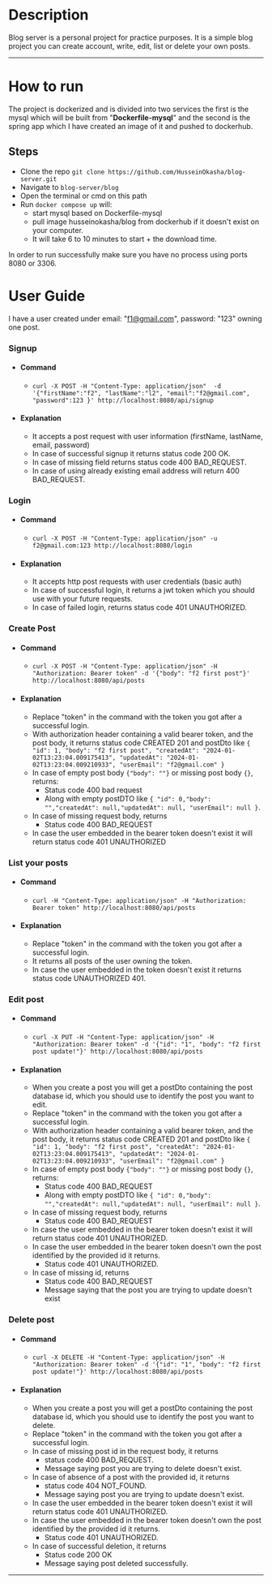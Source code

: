 # Description
Blog server is a personal project for practice purposes. It is a simple blog project you can create account, write, edit,
list or delete your own posts.

****

# How to run
The project is dockerized and is divided into two services the first is the mysql which will be built from
"**Dockerfile-mysql**" and the second is the spring app which I have created an image of it and pushed to dockerhub.

## Steps
* Clone the repo `git clone https://github.com/HusseinOkasha/blog-server.git`
* Navigate to ``blog-server/blog``
* Open the terminal or cmd on this path
* Run `docker compose up` will:
  * start mysql based on Dockerfile-mysql
  * pull image husseinokasha/blog from dockerhub if it doesn't exist on your computer.
  * It will take 6 to 10 minutes to start + the download time. 

In order to run successfully make sure you have no process using ports 8080 or 3306.

# User Guide
I have a user created under email: "f1@gmail.com", password: "123" owning one post.

### Signup
* #### Command
  * `curl -X POST -H "Content-Type: application/json"  -d '{"firstName":"f2", "lastName":"l2", "email":"f2@gmail.com", "password":123 }' http://localhost:8080/api/signup`
* #### Explanation
  * It accepts a post request with user information (firstName, lastName, email, password)
  * In case of successful signup it returns status code 200 OK.
  * In case of missing field returns status code 400 BAD_REQUEST.
  * In case of using already existing email address will return 400 BAD_REQUEST.

### Login
* #### Command
  * `curl -X POST -H "Content-Type: application/json" -u f2@gmail.com:123 http://localhost:8080/login`
* #### Explanation
  * It accepts http post requests with user credentials (basic auth)
  * In case of successful login, it returns a jwt token which you should use with your future requests.
  * In case of failed login, returns status code 401 UNAUTHORIZED.

### Create Post
* #### Command
  * `curl -X POST -H "Content-Type: application/json" -H "Authorization: Bearer token" -d '{"body": "f2 first post"}' http://localhost:8080/api/posts`
* #### Explanation
  * Replace "token" in the command with the token you got after a successful login.
  * With authorization header containing a valid bearer token, and the post body, it returns status code CREATED 201 and
  postDto like `{
    "id": 1,
    "body": "f2 first post",
    "createdAt": "2024-01-02T13:23:04.009175413",
    "updatedAt": "2024-01-02T13:23:04.009210933",
    "userEmail": "f2@gmail.com"
    }`
  * In case of empty post body `{"body": ""}` or missing post body `{}`, returns:
    * Status code 400 bad request
    * Along with empty postDTO like `{
      "id": 0,"body": "","createdAt": null,"updatedAt": null, "userEmail": null }`.
  * In case of missing request body, returns
    * Status code 400 BAD_REQUEST
  * In case the user embedded in the bearer token doesn't exist it will return status code 401 UNAUTHORIZED

### List your posts
* #### Command
  * `curl -H "Content-Type: application/json" -H "Authorization: Bearer token" http://localhost:8080/api/posts`
* #### Explanation
  * Replace "token" in the command with the token you got after a successful login.
  * It returns all posts of the user owning the token.
  * In case the user embedded in the token doesn't exist it returns status code UNAUTHORIZED 401.

### Edit post
* #### Command
  * `curl -X PUT -H "Content-Type: application/json" -H "Authorization: Bearer token" -d '{"id": "1", "body": "f2 first post update!"}' http://localhost:8080/api/posts`
* #### Explanation
  * When you create a post you will get a postDto containing the post database id, which you should use to identify the 
post you want to edit.
  * Replace "token" in the command with the token you got after a successful login.
  * With authorization header containing a valid bearer token, and the post body, it returns status code CREATED 201 and
    postDto like `{
    "id": 1,
    "body": "f2 first post",
    "createdAt": "2024-01-02T13:23:04.009175413",
    "updatedAt": "2024-01-02T13:23:04.009210933",
    "userEmail": "f2@gmail.com"
    }`
  * In case of empty post body `{"body": ""}` or missing post body `{}`, returns:
    * Status code 400 BAD_REQUEST
    * Along with empty postDTO like `{
      "id": 0,"body": "","createdAt": null,"updatedAt": null, "userEmail": null }`.
  * In case of missing request body, returns
    * Status code 400 BAD_REQUEST
  * In case the user embedded in the bearer token doesn't exist it will return status code 401 UNAUTHORIZED.
  * In case the user embedded in the bearer token doesn't own the post identified by the provided id it returns.
    * Status code 401 UNAUTHORIZED.
  * In case of missing id, returns
    * Status code 400 BAD_REQUEST
    * Message saying that the post you are trying to update doesn't exist

### Delete post
* #### Command
  * `curl -X DELETE -H "Content-Type: application/json" -H "Authorization: Bearer token" -d '{"id": "1", "body": "f2 first post update!"}' http://localhost:8080/api/posts`
* #### Explanation
  * When you create a post you will get a postDto containing the post database id, which you should use to identify the
    post you want to delete.
  * Replace "token" in the command with the token you got after a successful login.
  * In case of missing post id in the request body, it returns
    * status code 400 BAD_REQUEST.
    * Message saying post you are trying to delete doesn't exist.
  * In case of absence of a post with the provided id, it returns
    * status code 404 NOT_FOUND.
    * Message saying post you are trying to update doesn't exist.
  * In case the user embedded in the bearer token doesn't exist it will return status code 401 UNAUTHORIZED.
  * In case the user embedded in the bearer token doesn't own the post identified by the provided id it returns.
    * Status code 401 UNAUTHORIZED.
  * In case of successful deletion, it returns 
    * Status code 200 OK
    * Message saying post deleted successfully.

****
